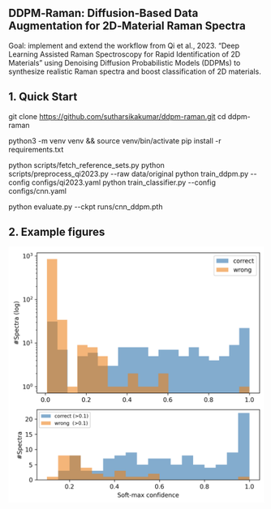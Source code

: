 ## DDPM‑Raman: Diffusion‑Based Data Augmentation for 2D‑Material Raman Spectra

Goal: implement and extend the workflow from Qi et al., 2023. “Deep Learning Assisted Raman Spectroscopy for Rapid Identification of 2D Materials” using Denoising Diffusion Probabilistic Models (DDPMs) to synthesize realistic Raman spectra and boost classification of 2D materials.

## 1. Quick Start

git clone https://github.com/sutharsikakumar/ddpm-raman.git
cd ddpm-raman

python3 -m venv venv && source venv/bin/activate
pip install -r requirements.txt

python scripts/fetch_reference_sets.py
python scripts/preprocess_qi2023.py  --raw data/original
python train_ddpm.py --config configs/qi2023.yaml
python train_classifier.py --config configs/cnn.yaml

python evaluate.py --ckpt runs/cnn_ddpm.pth

## 2. Example figures

![Soft-max confidence (scaled)](public/valid.png)